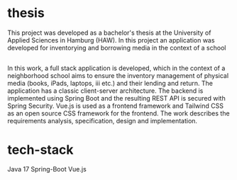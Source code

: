 # thesis
This project was developed as a bachelor's thesis at the University of Applied Sciences in Hamburg (HAW).
In this project an application was developed for inventorying and borrowing media in the context of a school
##
In this work, a full stack application is developed, which in the context of a neighborhood
school aims to ensure the inventory management of physical media (books, iPads, laptops,
iii
etc.) and their lending and return. The application has a classic client-server architecture.
The backend is implemented using Spring Boot and the resulting REST API is secured
with Spring Security. Vue.js is used as a frontend framework and Tailwind CSS as an open
source CSS framework for the frontend. The work describes the requirements analysis,
specification, design and implementation.

# tech-stack
Java 17
Spring-Boot
Vue.js

